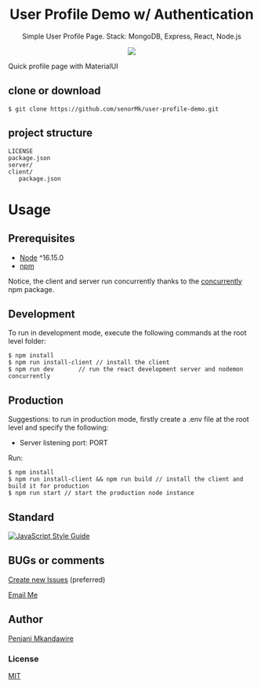 <h1 align="center">
User Profile Demo w/ Authentication
</h1>
<p align="center">
Simple User Profile Page. Stack: MongoDB, Express, React, Node.js
</p>

<p align="center">
   <a href="https://github.com/senorMk/user-profile-demo/blob/master/LICENSE">
      <img src="https://img.shields.io/badge/License-MIT-green.svg" />
   </a>
</p>

Quick profile page with MaterialUI

## clone or download

```terminal
$ git clone https://github.com/senorMk/user-profile-demo.git
```

## project structure

```terminal
LICENSE
package.json
server/
client/
   package.json
```

# Usage

## Prerequisites

- [Node](https://nodejs.org/en/download/) ^16.15.0
- [npm](https://nodejs.org/en/download/package-manager/)

Notice, the client and server run concurrently thanks to the [concurrently](https://www.npmjs.com/package/concurrently) npm package.

## Development

To run in development mode, execute the following commands at the root level folder:

```terminal
$ npm install
$ npm run install-client // install the client
$ npm run dev       // run the react development server and nodemon concurrently
```

## Production

Suggestions: to run in production mode, firstly create a .env file at the root level and specify the following:

- Server listening port: PORT

Run:

```terminal
$ npm install
$ npm run install-client && npm run build // install the client and build it for production
$ npm run start // start the production node instance
```

## Standard

[![JavaScript Style Guide](https://cdn.rawgit.com/standard/standard/master/badge.svg)](https://github.com/standard/standard)

## BUGs or comments

[Create new Issues](https://github.com/senorMk/user-profile-demo/issues) (preferred)

[Email Me](mailto:mkandawire15@gmail.com)

## Author

[Penjani Mkandawire](mailto:mkandawire15@gmail.com)

### License

[MIT](https://github.com/senorMk/user-profile-demo/blob/master/LICENSE)
